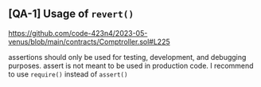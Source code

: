 ## [QA-1] Usage of `revert()`

https://github.com/code-423n4/2023-05-venus/blob/main/contracts/Comptroller.sol#L225

assertions should only be used for testing, development, and debugging purposes. assert is not meant to be used in production code. I recommend to use `require()` instead of `assert()`
